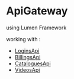 # ApiGateway
 using Lumen Framework
 
 working with :
* [LoginsApi](https://github.com/VasileiosAidonis/LoginsApi)
* [BillingsApi](https://github.com/VasileiosAidonis/BillingsApi)
* [CataloguesApi](https://github.com/VasileiosAidonis/CataloguesApi)
* [VideosApi](https://github.com/VasileiosAidonis/VideosApi)
